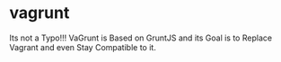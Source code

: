 vagrunt
=======

Its not a Typo!!! VaGrunt is Based on GruntJS and its Goal is to Replace Vagrant and even Stay Compatible to it.

